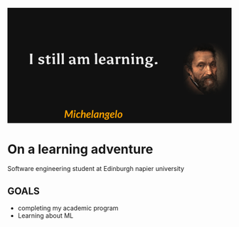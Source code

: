 ![header](Banner.png)
# On a learning adventure

Software engineering student at Edinburgh napier university
<h2>GOALS</h2>
<ul>
<li>completing my academic program</li>
<li>Learning about ML</li>
</ul>

<!--
**Muzfar-NA/Muzfar-NA** is a ✨ _special_ ✨ repository because its `README.md` (this file) appears on your GitHub profile.

Here are some ideas to get you started:

- 🔭 I’m currently working on ...
- 🌱 I’m currently learning ...
- 👯 I’m looking to collaborate on ...
- 🤔 I’m looking for help with ...
- 💬 Ask me about ...
- 📫 How to reach me: ...
- 😄 Pronouns: ...
- ⚡ Fun fact: ...
-->
